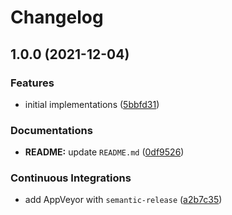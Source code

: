 # Changelog

## 1.0.0 (2021-12-04)


### Features

* initial implementations ([5bbfd31](https://github.com/extra2000/xilinx-qemu-builder/commit/5bbfd31b9cbd89218bd0c84b06bdbd35eb59dff7))


### Documentations

* **README:** update `README.md` ([0df9526](https://github.com/extra2000/xilinx-qemu-builder/commit/0df9526c06cd9ffa02e6fd5c604db4cb976dcc37))


### Continuous Integrations

* add AppVeyor with `semantic-release` ([a2b7c35](https://github.com/extra2000/xilinx-qemu-builder/commit/a2b7c3569f0acbfc16b4131406c2f2f660c60073))
